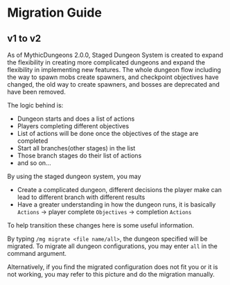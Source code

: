 # Migration Guide

## v1 to v2

As of MythicDungeons 2.0.0, Staged Dungeon System is created to expand the flexibility in creating more complicated dungeons and expand the flexibility in implementing new features. The whole dungeon flow including the way to spawn mobs create spawners, and checkpoint objectives have changed, the old way to create spawners, and bosses are deprecated and have been removed.

The logic behind is:

* Dungeon starts and does a list of actions
* Players completing different objectives
* List of actions will be done once the objectives of the stage are completed
* Start all branches(other stages) in the list
* Those branch stages do their list of actions
* and so on...

By using the staged dungeon system, you may

* Create a complicated dungeon, different decisions the player make can lead to different branch with different results
* Have a greater understanding in how the dungeon runs, it is basically `Actions` -> player complete `Objectives` -> completion `Actions`

To help transition these changes here is some useful information.

By typing `/mg migrate <file name/all>`, the dungeon specified will be migrated. To migrate all dungeon configurations, you may enter `all` in the command argument.

Alternatively, if you find the migrated configuration does not fit you or it is not working, you may refer to this picture and do the migration manually.&#x20;

<figure><img src="https://user-images.githubusercontent.com/7139370/179409327-36ea4331-2422-4a9e-822c-feed78ed3f02.png" alt=""><figcaption></figcaption></figure>
